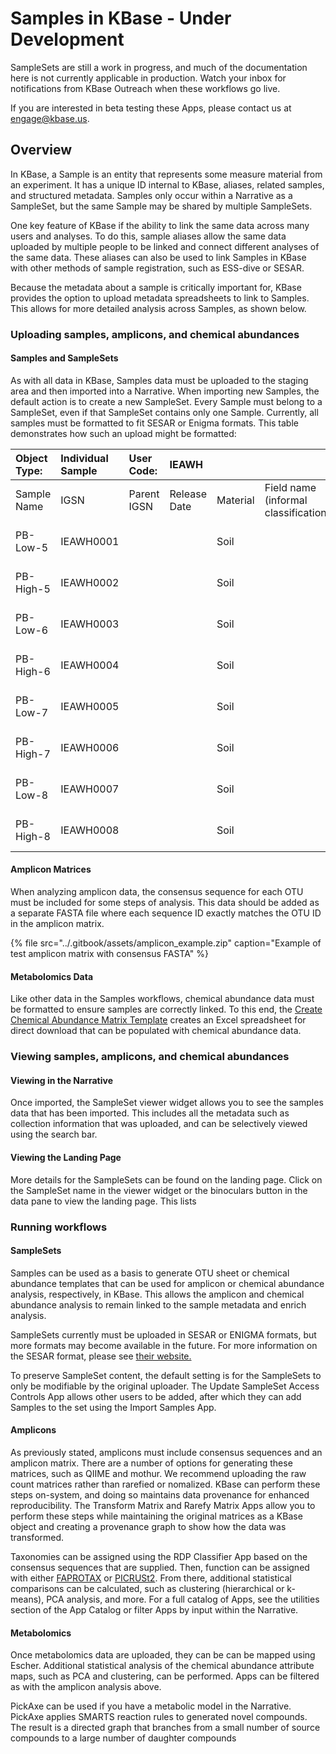# Samples in KBase - Under Development

SampleSets are still a work in progress, and much of the documentation here is not currently applicable in production. Watch your inbox for notifications from KBase Outreach when these workflows go live. 

If you are interested in beta testing these Apps, please contact us at engage@kbase.us.

## Overview

In KBase, a Sample is an entity that represents some measure material from an experiment. It has a unique ID internal to KBase, aliases, related samples, and structured metadata. Samples only occur within a Narrative as a SampleSet, but the same Sample may be shared by multiple SampleSets. 

One key feature of KBase if the ability to link the same data across many users and analyses. To do this, sample aliases allow the same data uploaded by multiple people to be linked and connect different analyses of the same data. These aliases can also be used to link Samples in KBase with other methods of sample registration, such as ESS-dive or SESAR. 

Because the metadata about a sample is critically important for, KBase provides the option to upload metadata spreadsheets to link to Samples. This allows for more detailed analysis across Samples, as shown below.

### Uploading samples, amplicons, and chemical abundances

#### Samples and SampleSets

As with all data in KBase, Samples data must be uploaded to the staging area and then imported into a Narrative. When importing new Samples, the default action is to create a new SampleSet. Every Sample must belong to a SampleSet, even if that SampleSet contains only one Sample. Currently, all samples must be formatted to fit SESAR or Enigma formats. This table demonstrates how such an upload might be formatted:



| Object Type: | Individual Sample | User Code: | IEAWH |  |  |  |  |  |  |  |  |  |  |  |  |  |  |  |  |  |  |  |  |  |  |
| :--- | :--- | :--- | :--- | :--- | :--- | :--- | :--- | :--- | :--- | :--- | :--- | :--- | :--- | :--- | :--- | :--- | :--- | :--- | :--- | :--- | :--- | :--- | :--- | :--- | :--- |
| Sample Name | IGSN | Parent IGSN | Release Date | Material | Field name \(informal classification\) | Location Description | Locality Description | Collection method | Purpose | Latitude | Longitude | Coordinate Precision? | Elevation start | Elevation unit | Navigation type | Primary physiographic feature | Name of physiographic feature | Field program/cruise | Collector/Chief Scientist | Collection date | Collection date precision | Current archive | Current archive contact | Related Identifiers | Relation Type |
| PB-Low-5 | IEAWH0001 |  |  | Soil |  | Savannah River Site | Pine Backwater | Coring &gt; Syringe | Microbial Characterization 1 | 33.3375 | 81.71861111 | 30 |  |  | GPS | Hollow | Tims Branch watershed | Argonne Wetlands Hydrobiogeochemistry SFA | Pamela Weisenhorn | 6/26/19 | day | Argonne National Lab |  | IEAWH0002 | grouped |
| PB-High-5 | IEAWH0002 |  |  | Soil |  | Savannah River Site | Pine Backwater | Coring &gt; Syringe | Microbial Characterization 1 | 33.3375 | 81.71861111 | 30 |  |  | GPS | Hummock | Tims Branch watershed | Argonne Wetlands Hydrobiogeochemistry SFA | Pamela Weisenhorn | 6/26/19 | day | Argonne National Lab |  | IEAWH0001 | grouped |
| PB-Low-6 | IEAWH0003 |  |  | Soil |  | Savannah River Site | Pine Backwater | Coring &gt; Syringe | Microbial Characterization 1 | 33.3375 | 81.71861111 | 30 |  |  | GPS | Hollow | Tims Branch watershed | Argonne Wetlands Hydrobiogeochemistry SFA | Pamela Weisenhorn | 6/26/19 | day | Argonne National Lab |  | IEAWH0004 | grouped |
| PB-High-6 | IEAWH0004 |  |  | Soil |  | Savannah River Site | Pine Backwater | Coring &gt; Syringe | Microbial Characterization 1 | 33.3375 | 81.71861111 | 30 |  |  | GPS | Hummock | Tims Branch watershed | Argonne Wetlands Hydrobiogeochemistry SFA | Pamela Weisenhorn | 6/26/19 | day | Argonne National Lab |  | IEAWH0003 | grouped |
| PB-Low-7 | IEAWH0005 |  |  | Soil |  | Savannah River Site | Pine Backwater | Coring &gt; Syringe | Microbial Characterization 1 | 33.3375 | 81.71861111 | 30 |  |  | GPS | Hollow | Tims Branch watershed | Argonne Wetlands Hydrobiogeochemistry SFA | Pamela Weisenhorn | 6/26/19 | day | Argonne National Lab |  | IEAWH0006 | grouped |
| PB-High-7 | IEAWH0006 |  |  | Soil |  | Savannah River Site | Pine Backwater | Coring &gt; Syringe | Microbial Characterization 1 | 33.3375 | 81.71861111 | 30 |  |  | GPS | Hummock | Tims Branch watershed | Argonne Wetlands Hydrobiogeochemistry SFA | Pamela Weisenhorn | 6/26/19 | day | Argonne National Lab |  | IEAWH0005 | grouped |
| PB-Low-8 | IEAWH0007 |  |  | Soil |  | Savannah River Site | Pine Backwater | Coring &gt; Syringe | Microbial Characterization 1 | 33.3375 | 81.71861111 | 30 |  |  | GPS | Hollow | Tims Branch watershed | Argonne Wetlands Hydrobiogeochemistry SFA | Pamela Weisenhorn | 6/26/19 | day | Argonne National Lab |  | IEAWH0008 | grouped |
| PB-High-8 | IEAWH0008 |  |  | Soil |  | Savannah River Site | Pine Backwater | Coring &gt; Syringe | Microbial Characterization 1 | 33.3375 | 81.71861111 | 30 |  |  | GPS | Hummock | Tims Branch watershed | Argonne Wetlands Hydrobiogeochemistry SFA | Pamela Weisenhorn | 6/26/19 | day | Argonne National Lab |  | IEAWH0007 | grouped |

#### Amplicon Matrices

When analyzing amplicon data, the consensus sequence for each OTU must be included for some steps of analysis. This data should be added as a separate FASTA file where each sequence ID exactly matches the OTU ID in the amplicon matrix. 

{% file src="../.gitbook/assets/amplicon\_example.zip" caption="Example of test amplicon matrix with consensus FASTA" %}

#### Metabolomics Data

Like other data in the Samples workflows, chemical abundance data must be formatted to ensure samples are correctly linked. To this end, the [Create Chemical Abundance Matrix Template](https://ci.kbase.us/#appcatalog/app/GenericsAPI/build_chemical_abundance_template/dev) creates an Excel spreadsheet for direct download that can be populated with chemical abundance data.

### Viewing samples, amplicons, and chemical abundances

#### Viewing in the Narrative

Once imported, the SampleSet viewer widget allows you to see the samples data that has been imported. This includes all the metadata such as collection information that was uploaded, and can be selectively viewed using the search bar. 

#### Viewing the Landing Page

More details for the SampleSets can be found on the landing page. Click on the SampleSet name in the viewer widget or the binoculars button in the data pane to view the landing page. This lists 

### Running workflows

#### SampleSets

Samples can be used as a basis to generate OTU sheet or chemical abundance templates that can be used for amplicon or chemical abundance analysis, respectively, in KBase. This allows the amplicon and chemical abundance analysis to remain linked to the sample metadata and enrich analysis. 

SampleSets currently must be uploaded in SESAR or ENIGMA formats, but more formats may become available in the future. For more information on the SESAR format, please see [their website.](https://www.geosamples.org/)

To preserve SampleSet content, the default setting is for the SampleSets to only be modifiable by the original uploader. The Update SampleSet Access Controls App allows other users to be added, after which they can add Samples to the set using the Import Samples App.

#### Amplicons

As previously stated, amplicons must include consensus sequences and an amplicon matrix. There are a number of options for generating these matrices, such as QIIME and mothur. We recommend uploading the raw count matrices rather than rarefied or nomalized. KBase can perform these steps on-system, and doing so maintains data provenance for enhanced reproducibility. The Transform Matrix and Rarefy Matrix Apps allow you to perform these steps while maintaining the original matrices as a KBase object and creating a provenance graph to show how the data was transformed. 

Taxonomies can be assigned using the RDP Classifier App based on the consensus sequences that are supplied. Then, function can be assigned with either [FAPROTAX](https://pages.uoregon.edu/slouca/LoucaLab/archive/FAPROTAX/lib/php/index.php?section=Instructions) or [PICRUSt2](https://www.biorxiv.org/content/10.1101/672295v1.full.pdf). From there, additional statistical comparisons can be calculated, such as clustering \(hierarchical or k-means\), PCA analysis, and more. For a full catalog of Apps, see the utilities section of the App Catalog or filter Apps by input within the Narrative. 

#### Metabolomics

Once metabolomics data are uploaded, they can be can be mapped using Escher. Additional statistical analysis of the chemical abundance attribute maps, such as PCA and clustering, can be performed. Apps can be filtered as with the amplicon analysis above. 

PickAxe can be used if you have a metabolic model in the Narrative. PickAxe applies SMARTS reaction rules  to generated novel compounds. The result is a directed graph that branches from a small number of source compounds to a large number of daughter compounds

